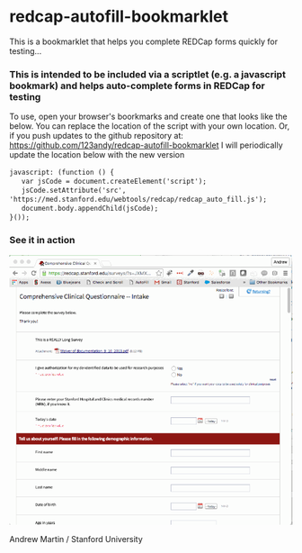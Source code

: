 # redcap-autofill-bookmarklet
This is a bookmarklet that helps you complete REDCap forms quickly for testing...

### This is intended to be included via a scriptlet (e.g. a javascript bookmark) and helps auto-complete forms in REDCap for testing

To use, open your browser's boorkmarks and create one that looks like the below.  You can replace the location of the script
with your own location.  Or, if you push updates to the github repository at:
  https://github.com/123andy/redcap-autofill-bookmarklet
I will periodically update the location below with the new version

```
javascript: (function () { 
   var jsCode = document.createElement('script'); 
   jsCode.setAttribute('src', 'https://med.stanford.edu/webtools/redcap/redcap_auto_fill.js');
   document.body.appendChild(jsCode); 
}());
```

### See it in action
![Example](/redcap_autofill.gif?raw=true "AutoFill Example")

Andrew Martin / Stanford University
